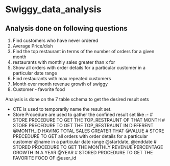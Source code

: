 # Swiggy_data_analysis

##    Analysis done on following questions ##


1. Find customers who have never ordered
2. Average Price/dish
3. Find the top restaurant in terms of the number of orders for a given month
4. restaurants with monthly sales greater than x for 
5. Show all orders with order details for a particular customer in a particular date range
6. Find restaurants with max repeated customers 
7. Month over month revenue growth of swiggy
8. Customer - favorite food


Analysis is done on the 7 table schema to get the desired result sets

* CTE is used to temporarily name the result set.
* Store Procedure are used to gather the confined result set 
  like :-
        # STORE PRECEDURE TO GET THE TOP_RESTRAUNT OF THAT MONTH
        # STORE PRECEDURE TO GET THE TOP_RESTRAUNT IN DIFFERENT @MONTH_ID HAVING TOTAL SALES               GREATER THAT @VALUE
        # STORE PRECEDURE TO GET all orders with order details for a particular customer @name in           a particular date range @startdate, @enddate
        # STORED PROCEDURE TO GET THE MONTHLY REVENUE PERCENTAGE GROWTH IN A YEAR @YEAR
        # STORED PROCEDURE TO GET THE FAVORITE FOOD OF @user_id 
  

